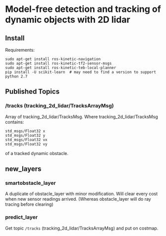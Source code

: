 # Model-free detection and tracking of dynamic objects with 2D lidar

## Install
Requirements:
```
sudo apt-get install ros-kinetic-navigation
sudo apt-get install ros-kinetic-tf2-sensor-msgs
sudo apt-get install ros-kinetic-teb-local-planner
pip install -U scikit-learn  # may need to find a version to support python 2.7
```

## Published Topics
### /tracks (tracking_2d_lidar/TracksArrayMsg)
Array of tracking_2d_lidar/TracksMsg. Where tracking_2d_lidar/TracksMsg contains:
```
std_msgs/Float32 x
std_msgs/Float32 y
std_msgs/Float32 vx
std_msgs/Float32 vy
```
of a tracked dynamic obstacle.

## new_layers
### smartobstacle_layer
A duplicate of obstacle_layer with minor modification.
Will clear every cost when new sensor readings arrived. (Whereas obstacle_layer will do ray tracing before clearing)

### predict_layer
Get topic `/tracks` (tracking_2d_lidar/TracksArrayMsg) and put on costmap. 